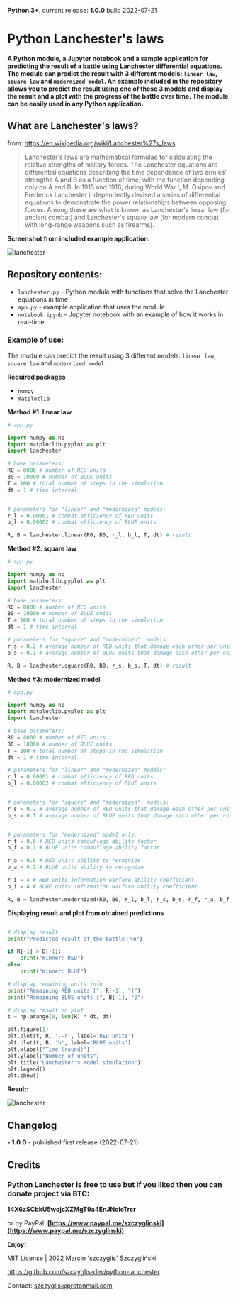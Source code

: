 
**Python 3+**, current release: **1.0.0** build 2022-07-21

# Python Lanchester's laws

**A Python module, a Jupyter notebook and a sample application for predicting the result of a battle using Lanchester differential equations. The module can predict the result with 3 different models: `linear law`, `square law` and `modernized model`. An example included in the repository allows you to predict the result using one of these 3 models and display the result and a plot with the progress of the battle over time. The module can be easily used in any Python application.**

## What are Lanchester's laws?
from: https://en.wikipedia.org/wiki/Lanchester%27s_laws
> Lanchester's laws are mathematical formulae for calculating the relative strengths of military forces. The Lanchester equations are differential equations describing the time dependence of two armies' strengths A and B as a function of time, with the function depending only on A and B.
In 1915 and 1916, during World War I, M. Osipov and Frederick Lanchester independently devised a series of differential equations to demonstrate the power relationships between opposing forces. Among these are what is known as Lanchester's linear law (for ancient combat) and Lanchester's square law (for modern combat with long-range weapons such as firearms).

**Screenshot from included example application:**

![lanchester](https://user-images.githubusercontent.com/61396542/180256468-4fec137e-121a-416b-86ce-ed96f4a27ad2.png)

## Repository contents:

- `lanchester.py` - Python module with functions that solve the Lanchester equations in time
- `app.py` - example application that uses the module
- `notebook.ipynb` - Jupyter notebook with an example of how it works in real-time


### Example of use:

The module can predict the result using 3 different models: `linear law`, `square law` and `modernized model`.

**Required packages**

- `numpy`
- `matplotlib`


**Method #1: linear law**

```python
# app.py

import numpy as np
import matplotlib.pyplot as plt
import lanchester

# base parameters:
R0 = 8000 # number of RED units
B0 = 10000 # number of BLUE units
T = 100 # total number of steps in the simulation
dt = 1 # time interval 


# parameters for "linear" and "modernized" models:
r_l = 0.00001 # combat efficiency of RED units
b_l = 0.00002 # combat efficiency of BLUE units

R, B = lanchester.linear(R0, B0, r_l, b_l, T, dt) # result

```

**Method #2: square law**

```python
# app.py

import numpy as np
import matplotlib.pyplot as plt
import lanchester

# base parameters:
R0 = 8000 # number of RED units
B0 = 10000 # number of BLUE units
T = 100 # total number of steps in the simulation
dt = 1 # time interval 

# parameters for "square" and "modernized"  models:
r_s = 0.2 # average number of RED units that damage each other per unit of time
b_s = 0.1 # average number of BLUE units that damage each other per unit of time

R, B = lanchester.square(R0, B0, r_s, b_s, T, dt) # result

```

**Method #3: modernized model**

```python
# app.py

import numpy as np
import matplotlib.pyplot as plt
import lanchester

# base parameters:
R0 = 8000 # number of RED units
B0 = 10000 # number of BLUE units
T = 100 # total number of steps in the simulation
dt = 1 # time interval 

# parameters for "linear" and "modernized" models:
r_l = 0.00001 # combat efficiency of RED units
b_l = 0.00002 # combat efficiency of BLUE units


# parameters for "square" and "modernized"  models:
r_s = 0.2 # average number of RED units that damage each other per unit of time
b_s = 0.1 # average number of BLUE units that damage each other per unit of time


# parameters for "modernized" model only:
r_f = 0.6 # RED units camouflage ability factor
b_f = 0.2 # BLUE units camouflage ability factor

r_a = 0.6 # RED units ability to recognize
b_a = 0.2 # BLUE units ability to recognize

r_i = 4 # RED units information warfare ability coefficient
b_i = 4 # BLUE units information warfare ability coefficient

R, B = lanchester.modernized(R0, B0, r_l, b_l, r_s, b_s, r_f, r_a, b_f, b_a, r_i, b_i, T, dt) # result
```

**Displaying result and plot from obtained predictions**

```python

# display result
print("Predicted result of the battle：\n")

if R[-1] > B[-1]:
    print("Winner: RED")
else:
    print("Winner: BLUE")

# display remaining units info  
print("Remaining RED units [", R[-1], "]")
print("Remaining BLUE units [", B[-1], "]")

# display result on plot
t = np.arange(0, len(R) * dt, dt)

plt.figure(1)
plt.plot(t, R, '--r', label='RED units')
plt.plot(t, B, 'b', label='BLUE units')
plt.xlabel("Time (round)")
plt.ylabel("Number of units")
plt.title("Lanchester's model simulation")
plt.legend()
plt.show()
```

**Result:**

![lanchester](https://user-images.githubusercontent.com/61396542/180256468-4fec137e-121a-416b-86ce-ed96f4a27ad2.png)


## Changelog
**- 1.0.0** - published first release (2022-07-21)

## Credits
 
### Python Lanchester is free to use but if you liked then you can donate project via BTC: 

**14X6zSCbkU5wojcXZMgT9a4EnJNcieTrcr**

or by PayPal:
 **[https://www.paypal.me/szczyglinski](https://www.paypal.me/szczyglinski)**


**Enjoy!**

MIT License | 2022 Marcin 'szczyglis' Szczygliński

https://github.com/szczyglis-dev/python-lanchester

Contact: szczyglis@protonmail.com
